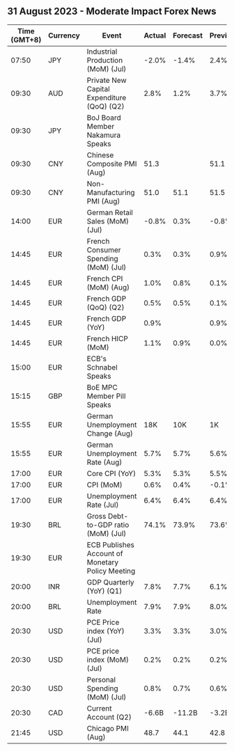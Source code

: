 ## 31 August 2023 - Moderate Impact Forex News

| Time (GMT+8) | Currency | Event | Actual | Forecast | Previous |
|------|----------|-------|--------|----------|----------|
| 07:50 | JPY | Industrial Production (MoM) (Jul) | -2.0% | -1.4% | 2.4% |
| 09:30 | AUD | Private New Capital Expenditure (QoQ) (Q2) | 2.8% | 1.2% | 3.7% |
| 09:30 | JPY | BoJ Board Member Nakamura Speaks |  |  |  |
| 09:30 | CNY | Chinese Composite PMI (Aug) | 51.3 |  | 51.1 |
| 09:30 | CNY | Non-Manufacturing PMI (Aug) | 51.0 | 51.1 | 51.5 |
| 14:00 | EUR | German Retail Sales (MoM) (Jul) | -0.8% | 0.3% | -0.8% |
| 14:45 | EUR | French Consumer Spending (MoM) (Jul) | 0.3% | 0.3% | 0.9% |
| 14:45 | EUR | French CPI (MoM) (Aug) | 1.0% | 0.8% | 0.1% |
| 14:45 | EUR | French GDP (QoQ) (Q2) | 0.5% | 0.5% | 0.1% |
| 14:45 | EUR | French GDP (YoY) | 0.9% |  | 0.9% |
| 14:45 | EUR | French HICP (MoM) | 1.1% | 0.9% | 0.0% |
| 15:00 | EUR | ECB's Schnabel Speaks |  |  |  |
| 15:15 | GBP | BoE MPC Member Pill Speaks |  |  |  |
| 15:55 | EUR | German Unemployment Change (Aug) | 18K | 10K | 1K |
| 15:55 | EUR | German Unemployment Rate (Aug) | 5.7% | 5.7% | 5.6% |
| 17:00 | EUR | Core CPI (YoY) | 5.3% | 5.3% | 5.5% |
| 17:00 | EUR | CPI (MoM) | 0.6% | 0.4% | -0.1% |
| 17:00 | EUR | Unemployment Rate (Jul) | 6.4% | 6.4% | 6.4% |
| 19:30 | BRL | Gross Debt-to-GDP ratio (MoM) (Jul) | 74.1% | 73.9% | 73.6% |
| 19:30 | EUR | ECB Publishes Account of Monetary Policy Meeting |  |  |  |
| 20:00 | INR | GDP Quarterly (YoY) (Q1) | 7.8% | 7.7% | 6.1% |
| 20:00 | BRL | Unemployment Rate | 7.9% | 7.9% | 8.0% |
| 20:30 | USD | PCE Price index (YoY) (Jul) | 3.3% | 3.3% | 3.0% |
| 20:30 | USD | PCE price index (MoM) (Jul) | 0.2% | 0.2% | 0.2% |
| 20:30 | USD | Personal Spending (MoM) (Jul) | 0.8% | 0.7% | 0.6% |
| 20:30 | CAD | Current Account (Q2) | -6.6B | -11.2B | -3.2B |
| 21:45 | USD | Chicago PMI (Aug) | 48.7 | 44.1 | 42.8 |
